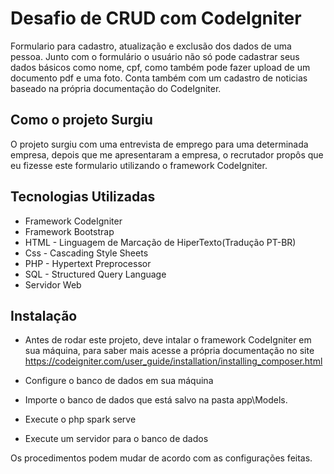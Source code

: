 # Desafio de CRUD com CodeIgniter
Formulario para cadastro, atualização e exclusão dos dados de uma pessoa. Junto com o formulário o usuário não só pode cadastrar seus dados básicos como nome, cpf, como também pode fazer upload de um documento pdf e uma foto.
Conta também com um cadastro de noticias baseado na própria documentação do CodeIgniter.

## Como o projeto Surgiu
O projeto surgiu com uma entrevista de emprego para uma determinada empresa, depois que me apresentaram a empresa, o recrutador propôs que eu fizesse este formulario utilizando o framework CodeIgniter.

## Tecnologias Utilizadas
* Framework CodeIgniter
* Framework Bootstrap
* HTML - Linguagem de Marcação de HiperTexto(Tradução PT-BR)
* Css - Cascading Style Sheets
* PHP - Hypertext Preprocessor
* SQL - Structured Query Language
* Servidor Web

## Instalação 
* Antes de rodar este projeto, deve intalar o framework CodeIgniter em sua máquina, para saber mais acesse a própria documentação no site https://codeigniter.com/user_guide/installation/installing_composer.html

* Configure o banco de dados em sua máquina

* Importe o banco de dados que está salvo na pasta app\Models.

* Execute o php spark serve

* Execute um servidor para o banco de dados

Os procedimentos podem mudar de acordo com as configurações feitas.


